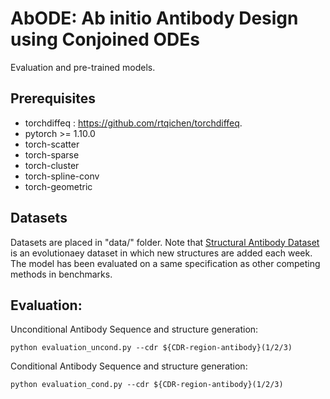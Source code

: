 # AbODE: Ab initio Antibody Design using Conjoined ODEs
Evaluation and pre-trained models.

## Prerequisites

- torchdiffeq : https://github.com/rtqichen/torchdiffeq.
- pytorch >= 1.10.0
- torch-scatter 
- torch-sparse 
- torch-cluster 
- torch-spline-conv 
- torch-geometric 



## Datasets
Datasets are placed in "data/" folder. Note that [Structural Antibody Dataset](https://opig.stats.ox.ac.uk/webapps/sabdab-sabpred/sabdab) is an evolutionaey dataset in which new structures are added each week. The model has been evaluated on a same specification as other competing methods in benchmarks.

## Evaluation:

Unconditional Antibody Sequence and structure generation:
```
python evaluation_uncond.py --cdr ${CDR-region-antibody}(1/2/3)
```

Conditional Antibody Sequence and structure generation:
```
python evaluation_cond.py --cdr ${CDR-region-antibody}(1/2/3)
```
